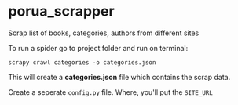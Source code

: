 # porua_scrapper
Scrap list of books, categories, authors from different sites 

To run a spider go to project folder and run on terminal:

`scrapy crawl categories -o categories.json`

This will create a **categories.json** file which contains the scrap data.

Create a seperate `config.py` file. Where, you'll put the `SITE_URL`
